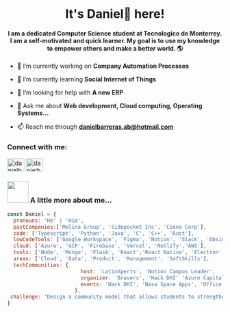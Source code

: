 <h1 align="center">It's Daniel🗿 here!</h1>
<h4 align="center">I am a dedicated Computer Science student at Tecnologico de Monterrey. I am a self-motivated and quick learner. My goal is to use my knowledge to empower others and make a better world. 🌎</h4>

- 🔭 I’m currently working on **Company Automation Processes**

- 🌱 I’m currently learning **Social Internet of Things**

- 🤝 I’m looking for help with **A new ERP**

- 💬 Ask me about **Web development, Cloud computing, Operating Systems...**

- 📫 Reach me through **danielbarreras.ab@hotmail.com**

<h3 align="left">Connect with me:</h3>
<p align="left">
<a href="https://linkedin.com/in/danielbrmz" target="blank"><img align="center" src="https://raw.githubusercontent.com/rahuldkjain/github-profile-readme-generator/master/src/images/icons/Social/linked-in-alt.svg" alt="danielbrmz" height="30" width="40" /></a>
<a href="https://www.leetcode.com/danielbrmz" target="blank"><img align="center" src="https://raw.githubusercontent.com/rahuldkjain/github-profile-readme-generator/master/src/images/icons/Social/leet-code.svg" alt="danielbrmz" height="30" width="40" /></a>
</p>

### <img src="https://i.pinimg.com/originals/27/b2/16/27b216fa373d75906c2b8b51661d8b13.gif" width="50"> A little more about me...  

```javascript
const Daniel = {
  pronouns: 'He' | 'Him',
  pastCompanies:['Molina Group', 'Sidepocket Inc', 'Ciena Corp'],
  code: ['Typescript', 'Python', 'Java', 'C', 'C++', 'Rust'],
  lowCodeTools: ['Google Workspace', 'Figma', 'Notion', 'Slack', 'Obsidian'],
  cloud: ['Azure', 'GCP', 'Firebase', 'Vercel', 'Netlify','AWS'],
  tools: ['Node', 'Mongo', 'Flask', 'React','React Native', 'Electron','Nextjs','Nestjs', 'Embedded Systems'],
  areas: ['Cloud', 'Data', 'Product', 'Management', 'SoftSkills'],
  techCommunities: {
                        host: 'LatinXperts', 'Notion Campus Leader',
                        organizer: 'Bravers', 'Hack DHI' 'Azure Capital', 'Hackathon Innovaccion Virtual',
                        events: 'Hack DHI', 'Nasa Space Apps', 'Office 365 Capital', 'LHD Tec Mty', 'and many collabs',
                      },
 challenge: 'Design a community model that allows students to strengthen their professional profile in a creative, safe and collaborative environment.'
}
```
